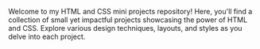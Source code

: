 Welcome to my HTML and CSS mini projects repository! Here, you'll find a collection of small yet impactful projects showcasing the power of HTML and CSS. Explore various design techniques, layouts, and styles as you delve into each project. 
